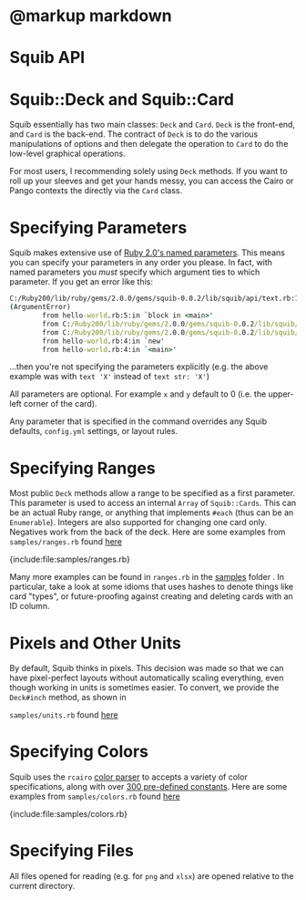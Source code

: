 # @markup markdown
# Squib API

# Squib::Deck and Squib::Card

Squib essentially has two main classes: `Deck` and `Card`. `Deck` is the front-end, and `Card` is the back-end. The contract of `Deck` is to do the various manipulations of options and then delegate the operation to `Card` to do the low-level graphical operations. 

For most users, I recommending solely using `Deck` methods. If you want to roll up your sleeves and get your hands messy, you can access the Cairo or Pango contexts the directly via the `Card` class. 

# Specifying Parameters

Squib makes extensive use of [Ruby 2.0's named parameters](http://www.ruby-doc.org/core-2.0.0/doc/syntax/calling_methods_rdoc.html#label-Keyword+Arguments). This means you can specify your parameters in any order you please. In fact, with named parameters you *must* specify which argument ties to which parameter. If you get an error like this:

```cmd
C:/Ruby200/lib/ruby/gems/2.0.0/gems/squib-0.0.2/lib/squib/api/text.rb:17:in `text': wrong number of arguments (1 for 0)
(ArgumentError)
        from hello-world.rb:5:in `block in <main>'
        from C:/Ruby200/lib/ruby/gems/2.0.0/gems/squib-0.0.2/lib/squib/deck.rb:21:in `instance_eval'
        from C:/Ruby200/lib/ruby/gems/2.0.0/gems/squib-0.0.2/lib/squib/deck.rb:21:in `initialize'
        from hello-world.rb:4:in `new'
        from hello-world.rb:4:in `<main>'
```
...then you're not specifying the parameters explicitly (e.g. the above example was with `text 'X'` instead of `text str: 'X'`)

All parameters are optional. For example `x` and `y` default to 0 (i.e. the upper-left corner of the card).

Any parameter that is specified in the command overrides any Squib defaults, `config.yml` settings, or layout rules. 

# Specifying Ranges

Most public `Deck` methods allow a range to be specified as a first parameter. This parameter is used to access an internal `Array` of `Squib::Cards`. This can be an actual Ruby range, or anything that implements `#each` (thus can be an `Enumerable`). Integers are also supported for changing one card only. Negatives work from the back of the deck. Here are some examples from `samples/ranges.rb` found [here](https://github.com/andymeneely/squib/tree/master/samples/ranges.rb)

{include:file:samples/ranges.rb}

Many more examples can be found in `ranges.rb` in the [samples](https://github.com/andymeneely/squib/tree/master/samples/) folder . In particular, take a look at some idioms that uses hashes to denote things like card "types", or future-proofing against creating and deleting cards with an ID column.

# Pixels and Other Units

By default, Squib thinks in pixels. This decision was made so that we can have pixel-perfect layouts without automatically scaling everything, even though working in units is sometimes easier. To convert, we provide the `Deck#inch` method, as shown in 

`samples/units.rb` found [here](https://github.com/andymeneely/squib/tree/master/samples/units.rb)

# Specifying Colors

Squib uses the `rcairo` [color parser](https://github.com/rcairo/rcairo/blob/master/lib/cairo/color.rb) to accepts a variety of color specifications, along with over [300 pre-defined constants](https://github.com/rcairo/rcairo/blob/master/lib/cairo/colors.rb). Here are some examples from `samples/colors.rb` found [here](https://github.com/andymeneely/squib/tree/master/samples/colors.rb)

{include:file:samples/colors.rb}

# Specifying Files

All files opened for reading (e.g. for `png` and `xlsx`) are opened relative to the current directory.

